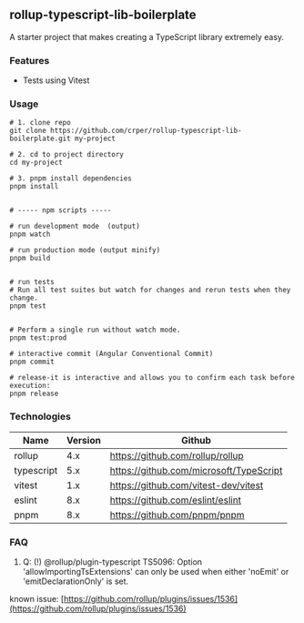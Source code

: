 ## rollup-typescript-lib-boilerplate

A starter project that makes creating a TypeScript library extremely easy.

### Features

- Tests using Vitest

### Usage

```
# 1. clone repo
git clone https://github.com/crper/rollup-typescript-lib-boilerplate.git my-project

# 2. cd to project directory
cd my-project

# 3. pnpm install dependencies
pnpm install


# ----- npm scripts -----

# run development mode  (output)
pnpm watch

# run production mode (output minify)
pnpm build


# run tests
# Run all test suites but watch for changes and rerun tests when they change.
pnpm test


# Perform a single run without watch mode.
pnpm test:prod

# interactive commit (Angular Conventional Commit)
pnpm commit

# release-it is interactive and allows you to confirm each task before execution:
pnpm release

```

### Technologies

| Name       | Version | Github                                  |
| ---------- | ------- | --------------------------------------- |
| rollup     | 4.x     | https://github.com/rollup/rollup        |
| typescript | 5.x     | https://github.com/microsoft/TypeScript |
| vitest     | 1.x     | https://github.com/vitest-dev/vitest    |
| eslint     | 8.x     | https://github.com/eslint/eslint        |
| pnpm       | 8.x     | https://github.com/pnpm/pnpm            |

### FAQ

1. Q: (!) @rollup/plugin-typescript TS5096: Option 'allowImportingTsExtensions' can only be used when either 'noEmit' or 'emitDeclarationOnly' is set.

known issue: [https://github.com/rollup/plugins/issues/1536](https://github.com/rollup/plugins/issues/1536)

```

```

